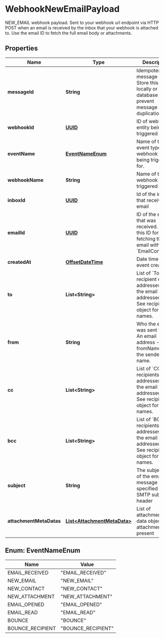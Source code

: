 

# WebhookNewEmailPayload

NEW_EMAIL webhook payload. Sent to your webhook url endpoint via HTTP POST when an email is received by the inbox that your webhook is attached to. Use the email ID to fetch the full email body or attachments.
## Properties

Name | Type | Description | Notes
------------ | ------------- | ------------- | -------------
**messageId** | **String** | Idempotent message ID. Store this ID locally or in a database to prevent message duplication. | 
**webhookId** | [**UUID**](UUID) | ID of webhook entity being triggered | 
**eventName** | [**EventNameEnum**](#EventNameEnum) | Name of the event type webhook is being triggered for. | 
**webhookName** | **String** | Name of the webhook being triggered |  [optional]
**inboxId** | [**UUID**](UUID) | Id of the inbox that received an email | 
**emailId** | [**UUID**](UUID) | ID of the email that was received. Use this ID for fetching the email with the &#x60;EmailController&#x60;. | 
**createdAt** | [**OffsetDateTime**](OffsetDateTime) | Date time of event creation | 
**to** | **List&lt;String&gt;** | List of &#x60;To&#x60; recipient email addresses that the email was addressed to. See recipients object for names. | 
**from** | **String** | Who the email was sent from. An email address - see fromName for the sender name. | 
**cc** | **List&lt;String&gt;** | List of &#x60;CC&#x60; recipients email addresses that the email was addressed to. See recipients object for names. | 
**bcc** | **List&lt;String&gt;** | List of &#x60;BCC&#x60; recipients email addresses that the email was addressed to. See recipients object for names. | 
**subject** | **String** | The subject line of the email message as specified by SMTP subject header |  [optional]
**attachmentMetaDatas** | [**List&lt;AttachmentMetaData&gt;**](AttachmentMetaData) | List of attachment meta data objects if attachments present | 



## Enum: EventNameEnum

Name | Value
---- | -----
EMAIL_RECEIVED | &quot;EMAIL_RECEIVED&quot;
NEW_EMAIL | &quot;NEW_EMAIL&quot;
NEW_CONTACT | &quot;NEW_CONTACT&quot;
NEW_ATTACHMENT | &quot;NEW_ATTACHMENT&quot;
EMAIL_OPENED | &quot;EMAIL_OPENED&quot;
EMAIL_READ | &quot;EMAIL_READ&quot;
BOUNCE | &quot;BOUNCE&quot;
BOUNCE_RECIPIENT | &quot;BOUNCE_RECIPIENT&quot;



